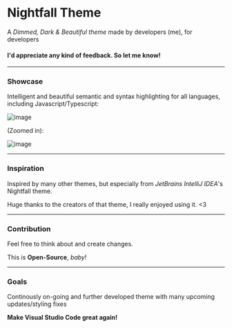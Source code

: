# Nightfall Theme

A _Dimmed, Dark & Beautiful theme_ made by developers (me), for developers

#### I'd appreciate any kind of feedback. So let me know!

---

### Showcase

Intelligent and beautiful semantic and syntax highlighting for all languages, including Javascript/Typescript:

![image](https://user-images.githubusercontent.com/66639485/218817359-5bb5ab3b-be60-4a33-b88e-59e2cf5f2c9a.png)

(Zoomed in):

![image](https://user-images.githubusercontent.com/66639485/218816689-de2b9cce-6a72-4596-9793-c27b291f3781.png)

---

### Inspiration

Inspired by many other themes, but especially from _JetBrains IntelliJ IDEA_'s Nightfall theme.

Huge thanks to the creators of that theme, I really enjoyed using it. <3

---

### Contribution

Feel free to think about and create changes.

This is **Open-Source**, _baby_!

---

### Goals

Continously on-going and further developed theme with many upcoming updates/styling fixes

**Make Visual Studio Code great again!**
